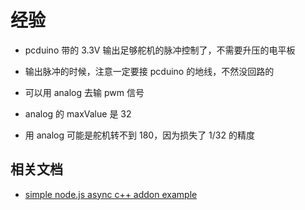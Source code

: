 # 经验

- pcduino 带的 3.3V 输出足够舵机的脉冲控制了，不需要升压的电平板

- 输出脉冲的时候，注意一定要接 pcduino 的地线，不然没回路的

- 可以用 analog 去输 pwm 信号

- analog 的 maxValue 是 32

- 用 analog 可能是舵机转不到 180，因为损失了 1/32 的精度

## 相关文档

- [simple node.js async c++ addon example](https://gist.github.com/dmh2000/9519489)
